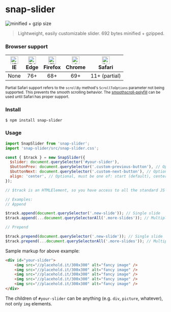 # snap-slider

![minified + gzip size](https://flat.badgen.net/bundlephobia/minzip/snap-slider)

> Lightweight, easily customizable slider. 692 bytes minified + gzipped.

### Browser support

| [<img src="https://raw.githubusercontent.com/alrra/browser-logos/master/src/archive/internet-explorer_9-11/internet-explorer_9-11_48x48.png" alt="IE" width="24px" height="24px" />](http://godban.github.io/browsers-support-badges/)<br>IE |[<img src="https://raw.githubusercontent.com/alrra/browser-logos/master/src/edge/edge_48x48.png" alt="Edge" width="24px" height="24px" />](http://godban.github.io/browsers-support-badges/)<br>Edge | [<img src="https://raw.githubusercontent.com/alrra/browser-logos/master/src/firefox/firefox_48x48.png" alt="Firefox" width="24px" height="24px" />](http://godban.github.io/browsers-support-badges/)<br>Firefox | [<img src="https://raw.githubusercontent.com/alrra/browser-logos/master/src/chrome/chrome_48x48.png" alt="Chrome" width="24px" height="24px" />](http://godban.github.io/browsers-support-badges/)<br>Chrome | [<img src="https://raw.githubusercontent.com/alrra/browser-logos/master/src/safari/safari_48x48.png" alt="Safari" width="24px" height="24px" />](http://godban.github.io/browsers-support-badges/)<br>Safari |
| :---: | :---: | :---: | :---: | :---: |
| None | 76+ | 68+ | 69+ | 11+ (partial) |

<small>Partial Safari support refers to the `scrollBy` method's `ScrollToOptions` parameter not being supported. This prevents the smooth scrolling behavior. The [smoothscroll-polyfill](https://www.npmjs.com/package/smoothscroll-polyfill) can be used until Safari has proper support.</small>

### Install

```
$ npm install snap-slider
```

### Usage

```javascript
import SnapSlider from 'snap-slider';
import 'snap-slider/src/snap-slider.css';

const { $track } = new SnapSlider({ 
  $slider: document.querySelector('#your-slider'),
  $buttonPrev: document.querySelector('.custom-previous-button'), // Optional
  $buttonNext: document.querySelector('.custom-next-button'), // Optional
  align: 'center', // Optional, must be one of: start (default), center, end
});

// $track is an HTMLElement, so you have access to all the standard JS methods and properties 

// Examples:
// Append 

$track.append(document.querySelector('.new-slide')); // Single slide
$track.append(...document.querySelectorAll('.more-slides')); // Multiple slides

// Prepend

$track.prepend(document.querySelector('.new-slide')); // Single slide
$track.prepend(...document.querySelectorAll('.more-slides')); // Multiple slides
```

Sample markup for above example:
```html
<div id="your-slider">
    <img src="//placehold.it/300x300" alt="fancy image" />
    <img src="//placehold.it/300x300" alt="fancy image" />
    <img src="//placehold.it/300x300" alt="fancy image" />
    <img src="//placehold.it/300x300" alt="fancy image" />
    <img src="//placehold.it/300x300" alt="fancy image" />
</div>
```

The children of `#your-slider` can be anything (e.g. `div`, `picture`, whatever), not only `img` elements.
